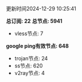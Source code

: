 更新时间2024-12-29 10:25:41

**总订阅: 22**
**总节点: 5941**
- vless节点: 7

**google ping有效节点: 648**
- trojan节点: 24
- ss节点: 620
- v2ray节点: 4

